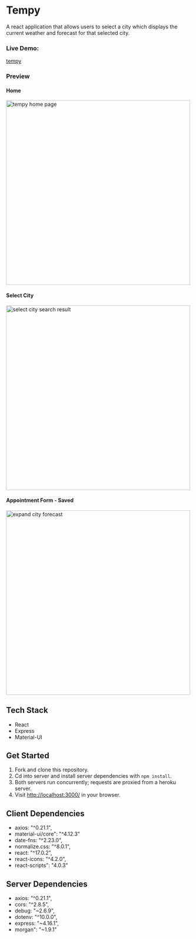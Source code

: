 # Tempy

A react application that allows users to select a city which displays the current weather and forecast for that selected city.



### Live Demo: 
[tempy](https://distracted-pare-332419.netlify.app/)

### Preview 

#### Home
<img width="500" alt="tempy home page" src="https://user-images.githubusercontent.com/69181038/130336966-248172e6-74c4-4c9d-b02b-278365ca1f29.png">


#### Select City
<img width="500" alt="select city search result" src="https://user-images.githubusercontent.com/69181038/130336992-39986048-0140-461b-841a-4ea87fa38962.png">

#### Appointment Form - Saved
<img width="500" alt="expand city forecast" src="https://user-images.githubusercontent.com/69181038/130336998-21425e83-9d8e-49df-9ca2-99df80289582.png">


## Tech Stack

- React
- Express
- Material-UI

## Get Started

1. Fork and clone this repository.
2. Cd into server and install server dependencies with `npm install`.
3. Both servers run concurrently; requests are proxied from a heroku server.
4. Visit <http://localhost:3000/> in your browser.

## Client Dependencies

- axios: "^0.21.1",
- material-ui/core": "^4.12.3"
- date-fns: "^2.23.0",
- normalize.css: "^8.0.1",
- react: "^17.0.2",
- react-icons: "^4.2.0",
- react-scripts": "4.0.3"

## Server Dependencies

- axios: "^0.21.1",
- cors: "^2.8.5",
- debug: "~2.6.9",
- dotenv: "^10.0.0",
- express: "~4.16.1",
- morgan": "~1.9.1"
